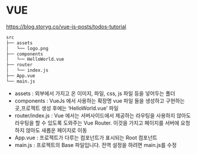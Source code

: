 # VUE

<https://blog.storyg.co/vue-js-posts/todos-tutorial>

```txt
src
├── assets
│   └── logo.png
├── components
│   └── HelloWorld.vue
├── router
│   └── index.js
├── App.vue
└── main.js
```

- assets : 외부에서 가지고 온 이미지, 파일, css, js 파일 등을 넣어두는 폴더
- components : VueJs 에서 사용하는 확장명 vue 파일 들을 생성하고 구현하는 곳,프로젝트 생성 후에는 ‘HelloWorld.vue’ 파일
- router/index.js : Vue 에서는 서버사이드에서 제공하는 라우팅을 사용하지 않아도 라우팅을 할 수 있도록 도와주는 Vue Router. 이것을 가지고 페이지를 서버에 요청하지 않아도 새롭운 페이지로 이동
- App.vue : 프로젝트가 다루는 컴포넌트가 표시되는 Root 컴포넌트
- main.js : 프로젝트의 Base 파일입니다. 전역 설정을 하려면 main.js를 수정
